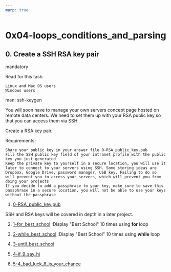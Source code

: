 ```yaml
---
marp: true
---
```


# 0x04-loops_conditions_and_parsing

## 0. Create a SSH RSA key pair
mandatory

Read for this task:

    Linux and Mac OS users
    Windows users

man: ssh-keygen

You will soon have to manage your own servers concept page hosted on remote data centers. We need to set them up with your RSA public key so that you can access them via SSH.

Create a RSA key pair.

Requirements:

    Share your public key in your answer file 0-RSA_public_key.pub
    Fill the SSH public key field of your intranet profile with the public key you just generated
    Keep the private key to yourself in a secure location, you will use it later to connect to your servers using SSH. Some storing ideas are Dropbox, Google Drive, password manager, USB key. Failing to do so will prevent you to access your servers, which will prevent you from doing your projects
    If you decide to add a passphrase to your key, make sure to save this passphrase in a secure location, you will not be able to use your keys without the passphrase

1. [0-RSA_public_key.pub](0-RSA_public_key.pub)

SSH and RSA keys will be covered in depth in a later project.

2. [1-for_best_school](1-for_best_school) :Display "Best School" 10 times using <b>for</b> loop

3. [2-while_best_school](2-while_best_school) :Display "Best School" 10 times using <b>while</b> loop

4. [3-until_best_school](3-until_best_school)

5. [4-if_9_say_hi](4-if_9_say_hi)

6. [5-4_bad_luck_8_is_your_chance](5-4_bad_luck_8_is_your_chance)